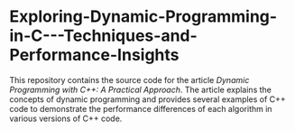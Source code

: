 # Exploring-Dynamic-Programming-in-C---Techniques-and-Performance-Insights
This repository contains the source code for the article *Dynamic Programming with C++: A Practical Approach*. The article explains the concepts of dynamic programming and provides several examples of C++ code to demonstrate the performance differences of each algorithm in various versions of C++ code.
